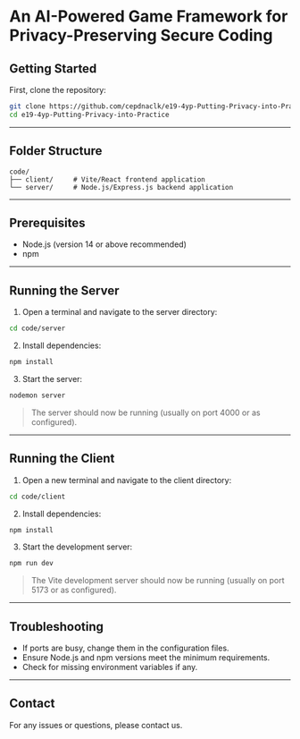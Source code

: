 # An AI-Powered Game Framework for Privacy-Preserving Secure Coding

## Getting Started

First, clone the repository:

```bash
git clone https://github.com/cepdnaclk/e19-4yp-Putting-Privacy-into-Practice.git
cd e19-4yp-Putting-Privacy-into-Practice
```

---

## Folder Structure

```
code/
├── client/     # Vite/React frontend application
└── server/     # Node.js/Express.js backend application
```

---

## Prerequisites

- Node.js (version 14 or above recommended)
- npm

---

## Running the Server

1. Open a terminal and navigate to the server directory:

```bash
cd code/server
```

2. Install dependencies:

```bash
npm install
```

3. Start the server:

```bash
nodemon server
```

> The server should now be running (usually on port 4000 or as configured).

---

## Running the Client

1. Open a new terminal and navigate to the client directory:

```bash
cd code/client
```

2. Install dependencies:

```bash
npm install
```

3. Start the development server:

```bash
npm run dev
```

> The Vite development server should now be running (usually on port 5173 or as configured).

---

## Troubleshooting

- If ports are busy, change them in the configuration files.
- Ensure Node.js and npm versions meet the minimum requirements.
- Check for missing environment variables if any.

---

## Contact

For any issues or questions, please contact us.

